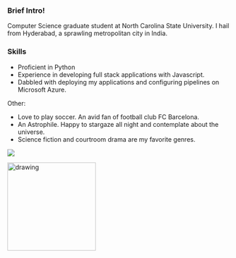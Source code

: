 ### Brief Intro!

Computer Science graduate student at North Carolina State University. I hail from Hyderabad, a sprawling metropolitan city in India.


### Skills

* Proficient in Python
* Experience in developing full stack applications with Javascript.
* Dabbled with deploying my applications and configuring pipelines on Microsoft Azure.

Other:
* Love to play soccer. An avid fan of football club FC Barcelona.
* An Astrophile. Happy to stargaze all night and contemplate about the universe.
* Science fiction and courtroom drama are my favorite genres.


![](https://drive.google.com/uc?export=view&id=17b-MktAftWTMuZdjLRnAVO-Q5hU5VjNG)

<img src="https://drive.google.com/uc?export=view&id=17b-MktAftWTMuZdjLRnAVO-Q5hU5VjNG" alt="drawing" width="200"/>
